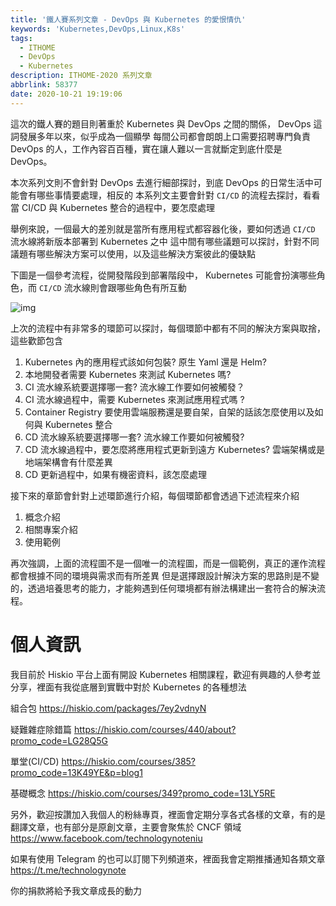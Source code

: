 ```yaml
---
title: '鐵人賽系列文章 - DevOps 與 Kubernetes 的愛恨情仇'
keywords: 'Kubernetes,DevOps,Linux,K8s'
tags:
  - ITHOME
  - DevOps
  - Kubernetes
description: ITHOME-2020 系列文章
abbrlink: 58377
date: 2020-10-21 19:19:06
---
```


這次的鐵人賽的題目則著重於 Kubernetes 與 DevOps 之間的關係， DevOps 這詞發展多年以來，似乎成為一個顯學
每間公司都會朗朗上口需要招聘專門負責 DevOps 的人，工作內容百百種，實在讓人難以一言就斷定到底什麼是 DevOps。

本次系列文則不會針對 DevOps 去進行細部探討，到底 DevOps 的日常生活中可能會有哪些事情要處理，相反的
本系列文主要會針對 `CI/CD` 的流程去探討，看看當 CI/CD 與 Kubernetes 整合的過程中，要怎麼處理

舉例來說，一個最大的差別就是當所有應用程式都容器化後，要如何透過 `CI/CD` 流水線將新版本部署到 Kubernetes 之中
這中間有哪些議題可以探討，針對不同議題有哪些解決方案可以使用，以及這些解決方案彼此的優缺點

下圖是一個參考流程，從開發階段到部署階段中， Kubernetes 可能會扮演哪些角色，而 `CI/CD` 流水線則會跟哪些角色有所互動

![img](https://i.imgur.com/MhJGAMt.jpg)



上次的流程中有非常多的環節可以探討，每個環節中都有不同的解決方案與取捨，這些歡節包含

1. Kubernetes 內的應用程式該如何包裝? 原生 Yaml 還是 Helm?
2. 本地開發者需要 Kubernetes 來測試 Kubernetes 嗎?
3. CI 流水線系統要選擇哪一套? 流水線工作要如何被觸發？
4. CI 流水線過程中，需要 Kubernetes 來測試應用程式嗎 ?
5. Container Registry 要使用雲端服務還是要自架，自架的話該怎麼使用以及如何與 Kubernetes 整合
6. CD 流水線系統要選擇哪一套? 流水線工作要如何被觸發?
7. CD 流水線過程中，要怎麼將應用程式更新到遠方 Kubernetes? 雲端架構或是地端架構會有什麼差異
8. CD 更新過程中，如果有機密資料，該怎麼處理



接下來的章節會針對上述環節進行介紹，每個環節都會透過下述流程來介紹

1. 概念介紹
2. 相關專案介紹
3. 使用範例



再次強調，上面的流程圖不是一個唯一的流程圖，而是一個範例，真正的運作流程都會根據不同的環境與需求而有所差異
但是選擇跟設計解決方案的思路則是不變的，透過培養思考的能力，才能夠遇到任何環境都有辦法構建出一套符合的解決流程。


# 個人資訊
我目前於 Hiskio 平台上面有開設 Kubernetes 相關課程，歡迎有興趣的人參考並分享，裡面有我從底層到實戰中對於 Kubernetes 的各種想法

組合包
https://hiskio.com/packages/7ey2vdnyN

疑難雜症除錯篇
https://hiskio.com/courses/440/about?promo_code=LG28Q5G

單堂(CI/CD)
https://hiskio.com/courses/385?promo_code=13K49YE&p=blog1

基礎概念
https://hiskio.com/courses/349?promo_code=13LY5RE

另外，歡迎按讚加入我個人的粉絲專頁，裡面會定期分享各式各樣的文章，有的是翻譯文章，也有部分是原創文章，主要會聚焦於 CNCF 領域
https://www.facebook.com/technologynoteniu

如果有使用 Telegram 的也可以訂閱下列頻道來，裡面我會定期推播通知各類文章
https://t.me/technologynote

你的捐款將給予我文章成長的動力
<script type="text/javascript" src="https://cdnjs.buymeacoffee.com/1.0.0/button.prod.min.js" data-name="bmc-button" data-slug="hwchiu" data-color="#000000" data-emoji=""  data-font="Cookie" data-text="Buy me a coffee" data-outline-color="#fff" data-font-color="#fff" data-coffee-color="#fd0" ></script>
